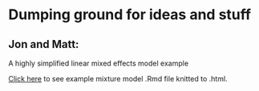 # Dumping ground for ideas and stuff

## Jon and Matt:

A highly simplified linear mixed effects model example

[Click here](https://eastandrew.github.io/lmerexample/PFAStissuelmer.html) to see example mixture model .Rmd file knitted to .html. 



